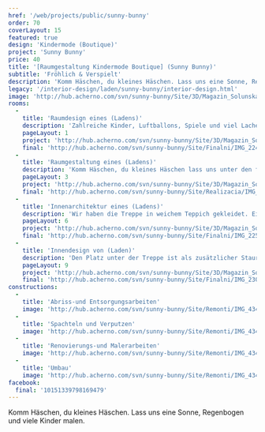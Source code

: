 ```yaml
---
href: '/web/projects/public/sunny-bunny' 
order: 70
coverLayout: 15
featured: true
design: 'Kindermode (Boutique)'
project: 'Sunny Bunny'
price: 40
title: '[Raumgestaltung Kindermode Boutique] (Sunny Bunny)'
subtitle: 'Fröhlich & Verspielt'
description: 'Komm Häschen, du kleines Häschen. Lass uns eine Sonne, Regenbogen und viele Kinder malen.'
legacy: '/interior-design/laden/sunny-bunny/interior-design.html'
image: 'http://hub.acherno.com/svn/sunny-bunny/Site/3D/Magazin_Solunska_FINAL_01_N.jpg'
rooms:
  -
    title: 'Raumdesign eines (Ladens)'
    description: 'Zahlreiche Kinder, Luftballons, Spiele und viel Lachen – ein traumhafter Tag. Eine der Wände ist in Schultafelfarbe angestrichen und mit Kinderbildern in Kreide verziert.'
    pageLayout: 1
    project: 'http://hub.acherno.com/svn/sunny-bunny/Site/3D/Magazin_Solunska_FINAL_01_N.jpg'
    final: 'http://hub.acherno.com/svn/sunny-bunny/Site/Finalni/IMG_2243.jpg'
  -
    title: 'Raumgestaltung eines (Ladens)'
    description: 'Komm Häschen, du kleines Häschen lass uns unter den farbigen Kleidern für Groß und Klein spielen. Die Möbel sind im schlichten Weiß gehalten. So kommt die bunte Kindermode besser zur Geltung.'
    pageLayout: 3
    project: 'http://hub.acherno.com/svn/sunny-bunny/Site/3D/Magazin_Solunska_FINAL_02_N.jpg'
    final: 'http://hub.acherno.com/svn/sunny-bunny/Site/Realizacia/IMG_2236.jpg'
  -
    title: 'Innenarchitektur eines (Ladens)'
    description: 'Wir haben die Treppe in weichem Teppich gekleidet. Eine der Wände ist in Schultafelfarbe angestrichen und mit Kinderbildern in Kreide verziert.'
    pageLayout: 6
    project: 'http://hub.acherno.com/svn/sunny-bunny/Site/3D/Magazin_Solunska_FINAL_04_N.jpg'
    final: 'http://hub.acherno.com/svn/sunny-bunny/Site/Finalni/IMG_2254.jpg'
  -
    title: 'Innendesign von (Laden)'
    description: 'Den Platz unter der Treppe ist als zusätzlicher Stauraum vorgesehen.'
    pageLayout: 9
    project: 'http://hub.acherno.com/svn/sunny-bunny/Site/3D/Magazin_Solunska_FINAL_03_N.jpg'
    final: 'http://hub.acherno.com/svn/sunny-bunny/Site/Finalni/IMG_2305.jpg'
constructions:
  - 
    title: 'Abriss-und Entsorgungsarbeiten'
    image: 'http://hub.acherno.com/svn/sunny-bunny/Site/Remonti/IMG_4343.JPG'
  - 
    title: 'Spachteln und Verputzen'
    image: 'http://hub.acherno.com/svn/sunny-bunny/Site/Remonti/IMG_4344.JPG'
  - 
    title: 'Renovierungs-und Malerarbeiten'
    image: 'http://hub.acherno.com/svn/sunny-bunny/Site/Remonti/IMG_4346.JPG'
  - 
    title: 'Umbau'
    image: 'http://hub.acherno.com/svn/sunny-bunny/Site/Remonti/IMG_4347.JPG'
facebook:
  final: '10151339798169479'
---
```

Komm Häschen, du kleines Häschen. Lass uns eine Sonne, Regenbogen und viele Kinder malen.